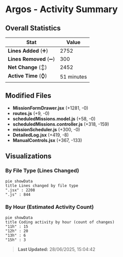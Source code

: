 # Argos - Activity Summary 

## Overall Statistics

| Stat                   | Value                                                             |
| ---------------------- | ----------------------------------------------------------------- |
| **Lines Added** (➕)   | 2752                                          |
| **Lines Removed** (➖) | 300                                        |
| **Net Change** (↕)    | 2452                |
| **Active Time** (⌚)   | 51 minutes |


## Modified Files
- **MissionFormDrawer.jsx** (+1281, -0)
- **routes.js** (+9, -0)
- **scheduledMissions.model.js** (+58, -0)
- **scheduledMissions.controller.js** (+318, -159)
- **missionScheduler.js** (+300, -0)
- **DetailedLog.jsx** (+419, -8)
- **ManualControls.jsx** (+367, -133)

## Visualizations

### By File Type (Lines Changed)

```mermaid
pie showData
title Lines changed by file type
".jsx" : 2208
".js" : 844
```

### By Hour (Estimated Activity Count)

```mermaid
pie showData
title Coding activity by hour (count of changes)
"11h" : 15
"12h" : 20
"13h" : 6
"15h" : 3
```


> **Last Updated:** 28/06/2025, 15:04:42